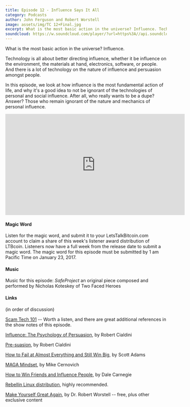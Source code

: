 ```yaml
---
title: Episode 12 - Influence Says It All
category: Podcasts
author: John Ferguson and Robert Worstell
image: assets/img/TC 12+Final.jpg
excerpt: What is the most basic action in the universe? Influence. Technology is all about better directing influence, whether it be influence on the environment, the materials at hand, electronics, software, or people. And there is a lot of technology on the nature of influence and persuasion amongst people.
soundcloud: https://w.soundcloud.com/player/?url=https%3A//api.soundcloud.com/tracks/302924744
---
```


What is the most basic action in the universe? Influence.

Technology is all about better directing influence, whether it be influence on the environment, the materials at hand, electronics, software, or people. And there is a lot of technology on the nature of influence and persuasion amongst people.

In this episode, we look at how influence is the most fundamental action of life, and why it's a good idea to not be ignorant of the technologies of personal and social influence. After all, who really wants to be a dupe? Answer? Those who remain ignorant of the nature and mechanics of personal influence.

<iframe width="560" height="315" src="https://www.youtube.com/embed/tjSImeZqd5s" frameborder="0" allowfullscreen></iframe>

#### Magic Word

Listen for the magic word, and submit it to your LetsTalkBitcoin.com account to claim a share of this week's  listener award distribution of LTBcoin. Listeners now have a full week from the release date to submit a magic word. The magic word for this episode must be submitted by 1 am Pacific Time on January 23, 2017.

#### Music

Music for this episode: *SafeProject* an original piece composed and performed by Nicholas Koteskey of Two Faced Heroes

#### Links

(in order of discussion)

[Scam Tech 101](http://technologyandchoice.com/2016/05/episode-5-scam-tech-101/) -- Worth a listen, and there are great additional references in the show notes of this episode.

[Influence: The Psychology of Persuasion](https://www.amazon.com/Influence-Psychology-Persuasion-Robert-Cialdini/dp/006124189X/ref=sr_1_1?s=books&ie=UTF8&qid=1484550989&sr=1-1&keywords=influence), by Robert Cialdini

[Pre-suasion](https://www.amazon.com/Pre-Suasion-Revolutionary-Way-Influence-Persuade/dp/1501109790/ref=sr_1_1?s=books&ie=UTF8&qid=1484551043&sr=1-1&keywords=pre+suasion), by Robert Cialdini

[How to Fail at Almost Everything and Still Win Big](https://www.amazon.com/How-Fail-Almost-Everything-Still/dp/1591847745/ref=sr_1_1?s=books&ie=UTF8&qid=1484551150&sr=1-1&keywords=scott+adams+-+how+to+fail+at+almost+everything+and+still+win+big), by Scott Adams

[MAGA Mindset](https://www.amazon.com/Maga-Mindset-Making-America-Great/dp/9527065925/ref=sr_1_1?s=books&ie=UTF8&qid=1484551349&sr=1-1&keywords=maga+mindset), by Mike Cernovich

[How to Win Friends and Influence People](https://www.amazon.com/How-Win-Friends-Influence-People/dp/8175993480/ref=sr_1_6?ie=UTF8&qid=1484551646&sr=8-6&keywords=how+to+win+friends+and+influence+people), by Dale Carnegie

[Rebellin Linux distribution](https://therebellin.com/), highly recommended.

[Make Yourself Great Again](http://livesensical.com/mygajoin/), by Dr. Robert Worstell -- free, plus other exclusive content
